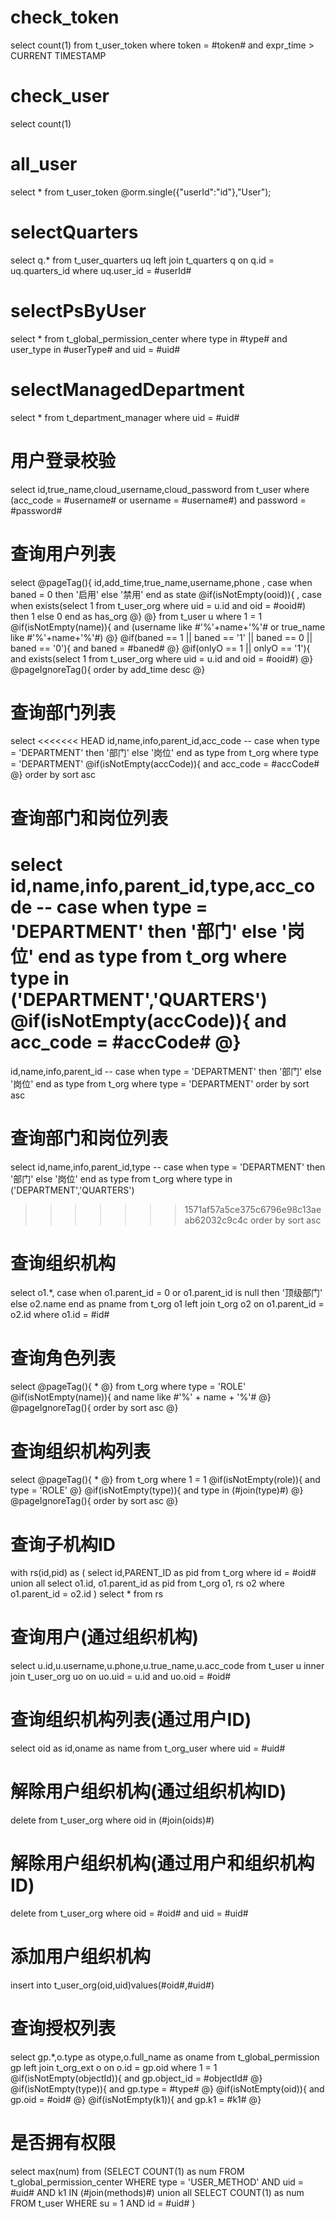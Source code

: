 check_token
===
select count(1) from t_user_token where token = #token# and expr_time >  CURRENT TIMESTAMP

check_user
===
select count(1)

all_user
===
select * from t_user_token
@orm.single({"userId":"id"},"User");  

selectQuarters
===
select q.* from t_user_quarters uq left join t_quarters q on q.id = uq.quarters_id
where uq.user_id = #userId#

selectPsByUser
===
select * from t_global_permission_center where type in #type# and user_type in #userType# and uid = #uid#

selectManagedDepartment
===
select * from t_department_manager where uid = #uid#

用户登录校验
===
select id,true_name,cloud_username,cloud_password from t_user where (acc_code = #username# or username = #username#) and password = #password#

查询用户列表
===
select 
@pageTag(){
id,add_time,true_name,username,phone
, case when baned = 0 then '启用' else '禁用' end as state 
@if(isNotEmpty(ooid)){
    , case when exists(select 1 from t_user_org where uid = u.id and oid = #ooid#) then 1 else 0 end as has_org
@}
@}
from t_user u
where 1 = 1 
@if(isNotEmpty(name)){
   and (username like #'%'+name+'%'# or true_name like #'%'+name+'%'#)
@}
@if(baned == 1 || baned == '1' || baned == 0 || baned == '0'){
    and baned = #baned#
@}
@if(onlyO == 1 || onlyO == '1'){
    and exists(select 1 from t_user_org where uid = u.id and oid = #ooid#)
@}
@pageIgnoreTag(){
    order by add_time desc
@}


查询部门列表
===
select 
<<<<<<< HEAD
id,name,info,parent_id,acc_code
-- case when type = 'DEPARTMENT' then '部门' else '岗位' end as type
from t_org where type = 'DEPARTMENT'
@if(isNotEmpty(accCode)){
    and acc_code = #accCode#
@}
order by sort asc



查询部门和岗位列表
===
select 
id,name,info,parent_id,type,acc_code
-- case when type = 'DEPARTMENT' then '部门' else '岗位' end as type
from t_org where type in ('DEPARTMENT','QUARTERS')
@if(isNotEmpty(accCode)){
    and acc_code = #accCode#
@}
=======
id,name,info,parent_id
-- case when type = 'DEPARTMENT' then '部门' else '岗位' end as type
from t_org where type = 'DEPARTMENT'
order by sort asc


查询部门和岗位列表
===
select 
id,name,info,parent_id,type
-- case when type = 'DEPARTMENT' then '部门' else '岗位' end as type
from t_org where type in ('DEPARTMENT','QUARTERS')
>>>>>>> 1571af57a5ce375c6796e98c13aeab62032c9c4c
order by sort asc

查询组织机构
===
select o1.*, 
case 
when o1.parent_id = 0 or o1.parent_id is null then '顶级部门' 
else o2.name 
end as pname from t_org o1
left join t_org o2 on o1.parent_id = o2.id
where o1.id = #id#

查询角色列表
===
select 
@pageTag(){
*
@}
from t_org where type = 'ROLE'
@if(isNotEmpty(name)){
    and name like #'%' + name + '%'#
@}
@pageIgnoreTag(){
    order by sort asc
@}

查询组织机构列表
===
select
@pageTag(){
*
@}
from t_org
where 1 = 1
@if(isNotEmpty(role)){
    and type = 'ROLE'
@}
@if(isNotEmpty(type)){
    and type in (#join(type)#) 
@}
@pageIgnoreTag(){
    order by sort asc
@}

查询子机构ID
===
with rs(id,pid) as (
select id,PARENT_ID as pid from t_org where id = #oid#
union all
select o1.id, o1.parent_id as pid from t_org o1, rs o2 where o1.parent_id = o2.id
) select * from rs


查询用户(通过组织机构)
===
select u.id,u.username,u.phone,u.true_name,u.acc_code from t_user u
inner join t_user_org uo on uo.uid = u.id and uo.oid = #oid#

查询组织机构列表(通过用户ID)
===
select oid as id,oname as name from t_org_user where uid = #uid#

解除用户组织机构(通过组织机构ID)
===
delete from t_user_org where oid in (#join(oids)#)

解除用户组织机构(通过用户和组织机构ID)
===
delete from t_user_org where oid = #oid# and uid = #uid#

添加用户组织机构
===
insert into t_user_org(oid,uid)values(#oid#,#uid#)


查询授权列表
===
select gp.*,o.type as otype,o.full_name as oname from t_global_permission gp
left join t_org_ext o on o.id = gp.oid
where 1 = 1
@if(isNotEmpty(objectId)){
    and gp.object_id = #objectId#
@}
@if(isNotEmpty(type)){
    and gp.type = #type# 
@}
@if(isNotEmpty(oid)){
    and gp.oid = #oid#
@}
@if(isNotEmpty(k1)){
    and gp.k1 = #k1#
@}

是否拥有权限
===
select max(num) from (SELECT
			COUNT(1)  as num
		FROM
			t_global_permission_center 
		WHERE
			type = 'USER_METHOD' AND
			uid = #uid# AND
			k1 IN (#join(methods)#)
			union all
SELECT
	COUNT(1)  as num
FROM
	t_user 
WHERE
	su = 1 AND
	id = #uid# )


